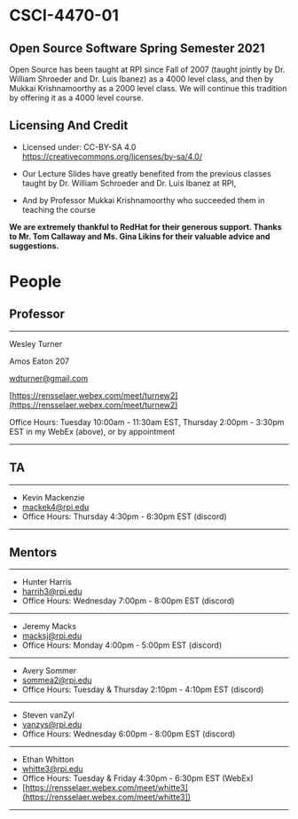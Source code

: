 # CSCI-4470-01
## Open Source Software Spring Semester 2021

Open Source has been taught at RPI since Fall of 2007 (taught jointly by Dr. William Shroeder and Dr. Luis Ibanez) as a 4000 level class, and then by Mukkai Krishnamoorthy as a 2000 level class. We will continue this tradition by offering it as a 4000 level course.

Licensing And Credit
---------

* Licensed under: CC-BY-SA 4.0 https://creativecommons.org/licenses/by-sa/4.0/

* Our Lecture Slides have greatly benefited from the previous classes taught by Dr. William Schroeder and Dr. Luis Ibanez at RPI,

* And by Professor Mukkai Krishnamoorthy who succeeded them in teaching the course

__We are extremely thankful to RedHat for their generous support. Thanks to Mr. Tom Callaway and Ms. Gina Likins for their valuable advice and suggestions.__


People
======

Professor
---------

---

Wesley Turner 

Amos Eaton 207

wdturner@gmail.com

[https://rensselaer.webex.com/meet/turnew2](https://rensselaer.webex.com/meet/turnew2)

Office Hours: Tuesday 10:00am - 11:30am EST, Thursday 2:00pm - 3:30pm EST in my WebEx (above), or by appointment

---

TA
--
---
- Kevin Mackenzie
- mackek4@rpi.edu
- Office Hours: Thursday 4:30pm - 6:30pm EST (discord)

---

Mentors
-------
---
- Hunter Harris 
- harrih3@rpi.edu
- Office Hours: Wednesday 7:00pm - 8:00pm EST (discord)

---
- Jeremy Macks 
- macksj@rpi.edu
- Office Hours: Monday 4:00pm - 5:00pm EST (discord)

---
- Avery Sommer
- sommea2@rpi.edu
- Office Hours: Tuesday & Thursday 2:10pm - 4:10pm EST (discord)

---
- Steven vanZyl
- vanzys@rpi.edu
- Office Hours: Wednesday 6:00pm - 8:00pm EST (discord)


---
- Ethan Whitton
- whitte3@rpi.edu
- Office Hours: Tuesday & Friday 4:30pm - 6:30pm EST (WebEx)
- [https://rensselaer.webex.com/meet/whitte3](https://rensselaer.webex.com/meet/whitte3])

---

